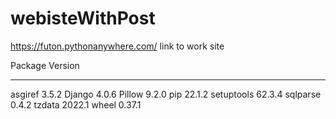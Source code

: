 # webisteWithPost

https://futon.pythonanywhere.com/
link to work site

Package    Version
---------- -------
asgiref    3.5.2
Django     4.0.6
Pillow     9.2.0
pip        22.1.2
setuptools 62.3.4
sqlparse   0.4.2
tzdata     2022.1
wheel      0.37.1
